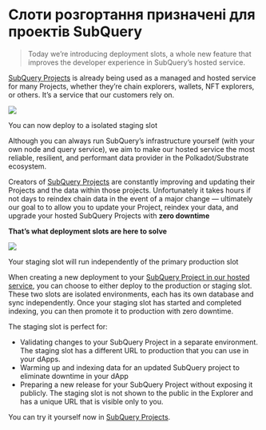 # Слоти розгортання призначені для проектів SubQuery

> Today we’re introducing deployment slots, a whole new feature that improves the developer experience in SubQuery’s hosted service.

[SubQuery Projects](https://project.subquery.network/) is already being used as a managed and hosted service for many Projects, whether they’re chain explorers, wallets, NFT explorers, or others. It’s a service that our customers rely on.

![](https://miro.medium.com/max/1400/0*PugDgh6weZspRIO2)

You can now deploy to a isolated staging slot

Although you can always run SubQuery’s infrastructure yourself (with your own node and query service), we aim to make our hosted service the most reliable, resilient, and performant data provider in the Polkadot/Substrate ecosystem.

Creators of [SubQuery Projects](https://project.subquery.network/) are constantly improving and updating their Projects and the data within those projects. Unfortunately it takes hours if not days to reindex chain data in the event of a major change — ultimately our goal to to allow you to update your Project, reindex your data, and upgrade your hosted SubQuery Projects with **zero downtime**

**That’s what deployment slots are here to solve**

![](https://miro.medium.com/max/1400/0*vQ33aqhn1eVllo5t)

Your staging slot will run independently of the primary production slot

When creating a new deployment to your [SubQuery Project in our hosted service](https://project.subquery.network/), you can choose to either deploy to the production or staging slot. These two slots are isolated environments, each has its own database and sync independently. Once your staging slot has started and completed indexing, you can then promote it to production with zero downtime.

The staging slot is perfect for:

-   Validating changes to your SubQuery Project in a separate environment. The staging slot has a different URL to production that you can use in your dApps.
-   Warming up and indexing data for an updated SubQuery project to eliminate downtime in your dApp
-   Preparing a new release for your SubQuery Project without exposing it publicly. The staging slot is not shown to the public in the Explorer and has a unique URL that is visible only to you.

You can try it yourself now in [SubQuery Projects](https://project.subquery.network/).